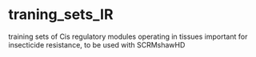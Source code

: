 # traning_sets_IR
training sets of Cis regulatory modules operating in tissues important for insecticide resistance, to be used with SCRMshawHD
